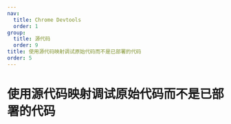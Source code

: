```yaml
---
nav:
  title: Chrome Devtools
  order: 1
group:
  title: 源代码
  order: 9
title: 使用源代码映射调试原始代码而不是已部署的代码
order: 5
---
```

<h1>使用源代码映射调试原始代码而不是已部署的代码</h1>